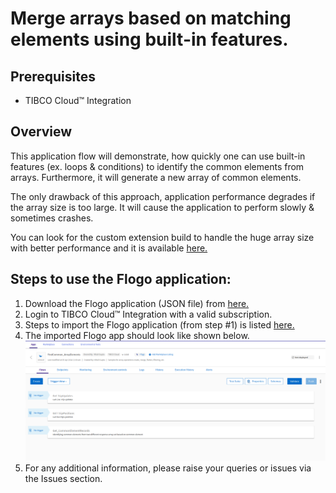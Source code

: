 # Merge arrays based on matching elements using built-in features.

## Prerequisites
- TIBCO Cloud™ Integration 

## Overview
This application flow will demonstrate, how quickly one can use built-in features (ex. loops & conditions) to identify the common elements from arrays. 
Furthermore, it will generate a new array of common elements.

The only drawback of this approach, application performance degrades if the array size is too large. 
It will cause the application to perform slowly & sometimes crashes.

You can look for the custom extension build to handle the huge array size with better performance and it is available [here.](https://github.com/TIBCOSoftware/tci-flogo/tree/master/samples/app-dev/Array-Operations/FindCommonArrayElement-UsingCustomExtension)

## Steps to use the Flogo application:
1. Download the Flogo application (JSON file) from [here.](https://github.com/TIBCOSoftware/tci-flogo/blob/master/samples/app-dev/Array-Operations/FindCommonArrayElements/FindCommon_ArrayElements.json)
2. Login to TIBCO Cloud™ Integration with a valid subscription.
3. Steps to import the Flogo application (from step #1) is listed [here.](https://github.com/TIBCOSoftware/tci-flogo/blob/master/samples/app-dev/readme.md)
4. The imported Flogo app should look like shown below.![common-array](../../../app-dev/import-screenshots/common_Elementarray.png)
5. For any additional information, please raise your queries or issues via the Issues section.
